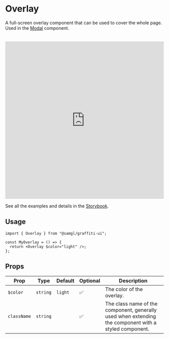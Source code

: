 # Overlay

A full-screen overlay component that can be used to cover the whole page. Used in the [Modal](./modal) component.

<iframe src="https://samhynds.github.io/graffiti-ui/storybook?path=/story/misc-overlay--light-overlay&viewMode=story&shortcuts=false&singleStory=true"
     style="width:100%; height:500px; border:0; margin-top: 20px;"
     title="graffiti-overlay-example-1"
   ></iframe>

See all the examples and details in the [Storybook](https://samhynds.github.io/graffiti-ui/storybook?path=/docs/misc-overlay--docs).

## Usage

```tsx
import { Overlay } from "@samgl/graffiti-ui";

const MyOverlay = () => {
  return <Overlay $color="light" />;
};
```

## Props

| Prop        | Type     | Default | Optional | Description                                                                                           |
| ----------- | -------- | ------- | -------- | ----------------------------------------------------------------------------------------------------- |
| `$color`    | `string` | `light` | ✅       | The color of the overlay.                                                                             |
| `className` | `string` |         | ✅       | The class name of the component, generally used when extending the component with a styled component. |
